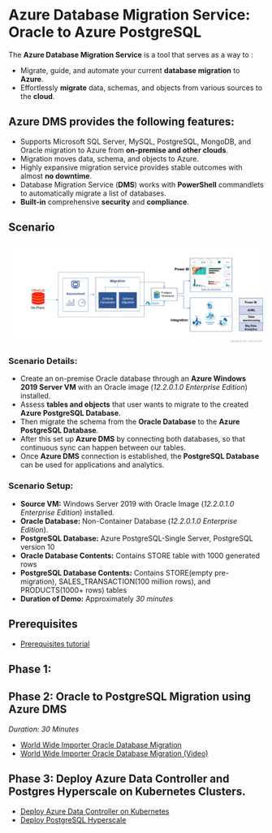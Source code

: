 

# Azure Database Migration Service: Oracle to Azure PostgreSQL

The **Azure Database Migration Service** is a tool that serves as a way to :
* Migrate, guide, and automate your current **database migration** to **Azure**. 
* Effortlessly **migrate** data, schemas, and objects from various sources to the **cloud**.

## Azure DMS provides the following features:
* Supports Microsoft SQL Server, MySQL, PostgreSQL, MongoDB, and Oracle migration to Azure from **on-premise and other clouds**.
* Migration moves data, schema, and objects to Azure.
* Highly expansive migration service provides stable outcomes with almost **no downtime**.
* Database Migration Service (**DMS**) works with **PowerShell** commandlets to automatically migrate a list of databases.
* **Built-in** comprehensive **security** and **compliance**.



## Scenario
<kbd>
  <img src="./Images/15.png">
</kbd></p>



### **Scenario Details:** <br />
* Create an on-premise Oracle database through an **Azure Windows 2019 Server VM** with an Oracle image (*12.2.0.1.0 Enterprise Edition*) installed.
* Assess **tables and objects** that user wants to migrate to the created **Azure PostgreSQL Database**. 
* Then migrate the schema from the **Oracle Database** to the **Azure PostgreSQL Database**.
* After this set up **Azure DMS** by connecting both databases, so that continuous sync can happen between our tables.
* Once **Azure DMS** connection is established, the **PostgreSQL Database** can be used for applications and analytics.


### **Scenario Setup:**

* **Source VM:** Windows Server 2019 with Oracle Image (*12.2.0.1.0 Enterprise Edition*) installed.
* **Oracle Database:** Non-Container Database (*12.2.0.1.0 Enterprise Edition*).
* **PostgreSQL Database:** Azure PostgreSQL-Single Server, PostgreSQL version 10
* **Oracle Database Contents:** Contains STORE table with 1000 generated rows
* **PostgreSQL Database Contents:** Contains STORE(empty pre-migration), SALES_TRANSACTION(100 million rows), and PRODUCTS(1000+ rows) tables
* **Duration of Demo:** Approximately *30 minutes*

## Prerequisites
* [Prerequisites tutorial](Prerequisites/PREREQUISITES.md)

## Phase 1: 


## Phase 2: Oracle to PostgreSQL Migration using Azure DMS
  *Duration: 30 Minutes*
* [World Wide Importer Oracle Database Migration](Tutorials/DMStutorial.md)
* [World Wide Importer Oracle Database Migration (Video)](Videos/azuredmsproject.mp4)

## Phase 3: Deploy Azure Data Controller and Postgres Hyperscale on Kubernetes Clusters.
* [Deploy Azure Data Controller on Kubernetes](Tutorials/azure-arc-postgres-hyperscale/README.md)
* [Deploy PostgreSQL Hyperscale](Tutorials/azure-arc-postgres-hyperscale/docs/003-create-pghsaa-instance.md)

